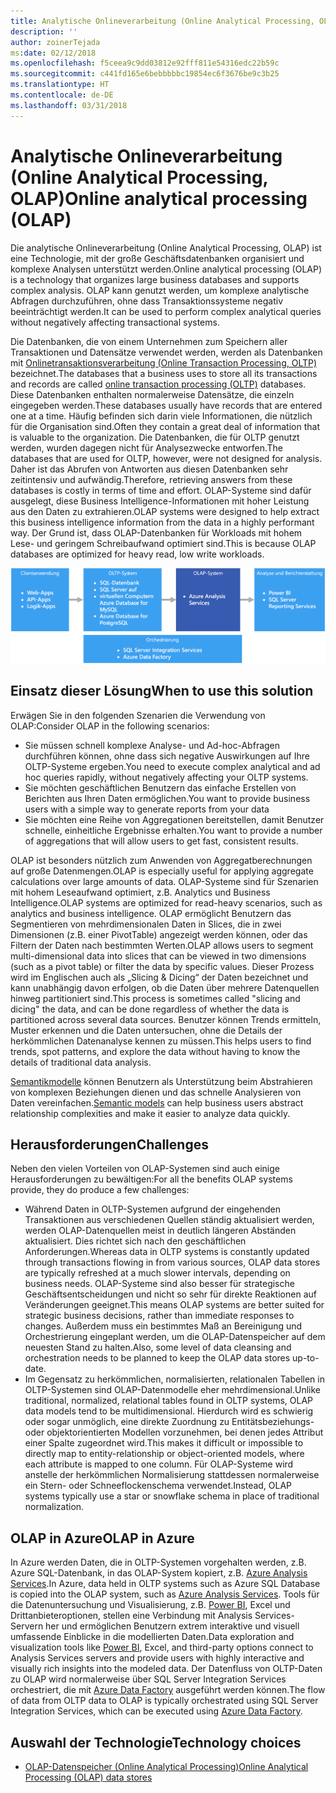 ```yaml
---
title: Analytische Onlineverarbeitung (Online Analytical Processing, OLAP)
description: ''
author: zoinerTejada
ms:date: 02/12/2018
ms.openlocfilehash: f5ceea9c9dd03812e92fff811e54316edc22b59c
ms.sourcegitcommit: c441fd165e6bebbbbbc19854ec6f3676be9c3b25
ms.translationtype: HT
ms.contentlocale: de-DE
ms.lasthandoff: 03/31/2018
---
```

# <a name="online-analytical-processing-olap"></a><span data-ttu-id="d4cbe-102">Analytische Onlineverarbeitung (Online Analytical Processing, OLAP)</span><span class="sxs-lookup"><span data-stu-id="d4cbe-102">Online analytical processing (OLAP)</span></span>

<span data-ttu-id="d4cbe-103">Die analytische Onlineverarbeitung (Online Analytical Processing, OLAP) ist eine Technologie, mit der große Geschäftsdatenbanken organisiert und komplexe Analysen unterstützt werden.</span><span class="sxs-lookup"><span data-stu-id="d4cbe-103">Online analytical processing (OLAP) is a technology that organizes large business databases and supports complex analysis.</span></span> <span data-ttu-id="d4cbe-104">OLAP kann genutzt werden, um komplexe analytische Abfragen durchzuführen, ohne dass Transaktionssysteme negativ beeinträchtigt werden.</span><span class="sxs-lookup"><span data-stu-id="d4cbe-104">It can be used to perform complex analytical queries without negatively affecting transactional systems.</span></span>

<span data-ttu-id="d4cbe-105">Die Datenbanken, die von einem Unternehmen zum Speichern aller Transaktionen und Datensätze verwendet werden, werden als Datenbanken mit [Onlinetransaktionsverarbeitung (Online Transaction Processing, OLTP)](online-transaction-processing.md) bezeichnet.</span><span class="sxs-lookup"><span data-stu-id="d4cbe-105">The databases that a business uses to store all its transactions and records are called [online transaction processing (OLTP)](online-transaction-processing.md) databases.</span></span> <span data-ttu-id="d4cbe-106">Diese Datenbanken enthalten normalerweise Datensätze, die einzeln eingegeben werden.</span><span class="sxs-lookup"><span data-stu-id="d4cbe-106">These databases usually have records that are entered one at a time.</span></span> <span data-ttu-id="d4cbe-107">Häufig befinden sich darin viele Informationen, die nützlich für die Organisation sind.</span><span class="sxs-lookup"><span data-stu-id="d4cbe-107">Often they contain a great deal of information that is valuable to the organization.</span></span> <span data-ttu-id="d4cbe-108">Die Datenbanken, die für OLTP genutzt werden, wurden dagegen nicht für Analysezwecke entworfen.</span><span class="sxs-lookup"><span data-stu-id="d4cbe-108">The databases that are used for OLTP, however, were not designed for analysis.</span></span> <span data-ttu-id="d4cbe-109">Daher ist das Abrufen von Antworten aus diesen Datenbanken sehr zeitintensiv und aufwändig.</span><span class="sxs-lookup"><span data-stu-id="d4cbe-109">Therefore, retrieving answers from these databases is costly in terms of time and effort.</span></span> <span data-ttu-id="d4cbe-110">OLAP-Systeme sind dafür ausgelegt, diese Business Intelligence-Informationen mit hoher Leistung aus den Daten zu extrahieren.</span><span class="sxs-lookup"><span data-stu-id="d4cbe-110">OLAP systems were designed to help extract this business intelligence information from the data in a highly performant way.</span></span> <span data-ttu-id="d4cbe-111">Der Grund ist, dass OLAP-Datenbanken für Workloads mit hohem Lese- und geringem Schreibaufwand optimiert sind.</span><span class="sxs-lookup"><span data-stu-id="d4cbe-111">This is because OLAP databases are optimized for heavy read, low write workloads.</span></span>

![OLAP in Azure](./images/olap-data-pipeline.png) 

## <a name="when-to-use-this-solution"></a><span data-ttu-id="d4cbe-113">Einsatz dieser Lösung</span><span class="sxs-lookup"><span data-stu-id="d4cbe-113">When to use this solution</span></span>

<span data-ttu-id="d4cbe-114">Erwägen Sie in den folgenden Szenarien die Verwendung von OLAP:</span><span class="sxs-lookup"><span data-stu-id="d4cbe-114">Consider OLAP in the following scenarios:</span></span>

- <span data-ttu-id="d4cbe-115">Sie müssen schnell komplexe Analyse- und Ad-hoc-Abfragen durchführen können, ohne dass sich negative Auswirkungen auf Ihre OLTP-Systeme ergeben.</span><span class="sxs-lookup"><span data-stu-id="d4cbe-115">You need to execute complex analytical and ad hoc queries rapidly, without negatively affecting your OLTP systems.</span></span> 
- <span data-ttu-id="d4cbe-116">Sie möchten geschäftlichen Benutzern das einfache Erstellen von Berichten aus Ihren Daten ermöglichen.</span><span class="sxs-lookup"><span data-stu-id="d4cbe-116">You want to provide business users with a simple way to generate reports from your data</span></span>
- <span data-ttu-id="d4cbe-117">Sie möchten eine Reihe von Aggregationen bereitstellen, damit Benutzer schnelle, einheitliche Ergebnisse erhalten.</span><span class="sxs-lookup"><span data-stu-id="d4cbe-117">You want to provide a number of aggregations that will allow users to get fast, consistent results.</span></span> 

<span data-ttu-id="d4cbe-118">OLAP ist besonders nützlich zum Anwenden von Aggregatberechnungen auf große Datenmengen.</span><span class="sxs-lookup"><span data-stu-id="d4cbe-118">OLAP is especially useful for applying aggregate calculations over large amounts of data.</span></span> <span data-ttu-id="d4cbe-119">OLAP-Systeme sind für Szenarien mit hohem Leseaufwand optimiert, z.B. Analytics und Business Intelligence.</span><span class="sxs-lookup"><span data-stu-id="d4cbe-119">OLAP systems are optimized for read-heavy scenarios, such as analytics and business intelligence.</span></span> <span data-ttu-id="d4cbe-120">OLAP ermöglicht Benutzern das Segmentieren von mehrdimensionalen Daten in Slices, die in zwei Dimensionen (z.B. einer PivotTable) angezeigt werden können, oder das Filtern der Daten nach bestimmten Werten.</span><span class="sxs-lookup"><span data-stu-id="d4cbe-120">OLAP allows users to segment multi-dimensional data into slices that can be viewed in two dimensions (such as a pivot table) or filter the data by specific values.</span></span> <span data-ttu-id="d4cbe-121">Dieser Prozess wird im Englischen auch als „Slicing & Dicing“ der Daten bezeichnet und kann unabhängig davon erfolgen, ob die Daten über mehrere Datenquellen hinweg partitioniert sind.</span><span class="sxs-lookup"><span data-stu-id="d4cbe-121">This process is sometimes called "slicing and dicing" the data, and can be done regardless of whether the data is partitioned across several data sources.</span></span> <span data-ttu-id="d4cbe-122">Benutzer können Trends ermitteln, Muster erkennen und die Daten untersuchen, ohne die Details der herkömmlichen Datenanalyse kennen zu müssen.</span><span class="sxs-lookup"><span data-stu-id="d4cbe-122">This helps users to find trends, spot patterns, and explore the data without having to know the details of traditional data analysis.</span></span>

<span data-ttu-id="d4cbe-123">[Semantikmodelle](../concepts/semantic-modeling.md) können Benutzern als Unterstützung beim Abstrahieren von komplexen Beziehungen dienen und das schnelle Analysieren von Daten vereinfachen.</span><span class="sxs-lookup"><span data-stu-id="d4cbe-123">[Semantic models](../concepts/semantic-modeling.md) can help business users abstract relationship complexities and make it easier to analyze data quickly.</span></span>

## <a name="challenges"></a><span data-ttu-id="d4cbe-124">Herausforderungen</span><span class="sxs-lookup"><span data-stu-id="d4cbe-124">Challenges</span></span>

<span data-ttu-id="d4cbe-125">Neben den vielen Vorteilen von OLAP-Systemen sind auch einige Herausforderungen zu bewältigen:</span><span class="sxs-lookup"><span data-stu-id="d4cbe-125">For all the benefits OLAP systems provide, they do produce a few challenges:</span></span>

- <span data-ttu-id="d4cbe-126">Während Daten in OLTP-Systemen aufgrund der eingehenden Transaktionen aus verschiedenen Quellen ständig aktualisiert werden, werden OLAP-Datenquellen meist in deutlich längeren Abständen aktualisiert. Dies richtet sich nach den geschäftlichen Anforderungen.</span><span class="sxs-lookup"><span data-stu-id="d4cbe-126">Whereas data in OLTP systems is constantly updated through transactions flowing in from various sources, OLAP data stores are typically refreshed at a much slower intervals, depending on business needs.</span></span> <span data-ttu-id="d4cbe-127">OLAP-Systeme sind also besser für strategische Geschäftsentscheidungen und nicht so sehr für direkte Reaktionen auf Veränderungen geeignet.</span><span class="sxs-lookup"><span data-stu-id="d4cbe-127">This means OLAP systems are better suited for strategic business decisions, rather than immediate responses to changes.</span></span> <span data-ttu-id="d4cbe-128">Außerdem muss ein bestimmtes Maß an Bereinigung und Orchestrierung eingeplant werden, um die OLAP-Datenspeicher auf dem neuesten Stand zu halten.</span><span class="sxs-lookup"><span data-stu-id="d4cbe-128">Also, some level of data cleansing and orchestration needs to be planned to keep the OLAP data stores up-to-date.</span></span>
- <span data-ttu-id="d4cbe-129">Im Gegensatz zu herkömmlichen, normalisierten, relationalen Tabellen in OLTP-Systemen sind OLAP-Datenmodelle eher mehrdimensional.</span><span class="sxs-lookup"><span data-stu-id="d4cbe-129">Unlike traditional, normalized, relational tables found in OLTP systems, OLAP data models tend to be multidimensional.</span></span> <span data-ttu-id="d4cbe-130">Hierdurch wird es schwierig oder sogar unmöglich, eine direkte Zuordnung zu Entitätsbeziehungs- oder objektorientierten Modellen vorzunehmen, bei denen jedes Attribut einer Spalte zugeordnet wird.</span><span class="sxs-lookup"><span data-stu-id="d4cbe-130">This makes it difficult or impossible to directly map to entity-relationship or object-oriented models, where each attribute is mapped to one column.</span></span> <span data-ttu-id="d4cbe-131">Für OLAP-Systeme wird anstelle der herkömmlichen Normalisierung stattdessen normalerweise ein Stern- oder Schneeflockenschema verwendet.</span><span class="sxs-lookup"><span data-stu-id="d4cbe-131">Instead, OLAP systems typically use a star or snowflake schema in place of traditional normalization.</span></span>

## <a name="olap-in-azure"></a><span data-ttu-id="d4cbe-132">OLAP in Azure</span><span class="sxs-lookup"><span data-stu-id="d4cbe-132">OLAP in Azure</span></span>

<span data-ttu-id="d4cbe-133">In Azure werden Daten, die in OLTP-Systemen vorgehalten werden, z.B. Azure SQL-Datenbank, in das OLAP-System kopiert, z.B. [Azure Analysis Services](/azure/analysis-services/analysis-services-overview).</span><span class="sxs-lookup"><span data-stu-id="d4cbe-133">In Azure, data held in OLTP systems such as Azure SQL Database is copied into the OLAP system, such as [Azure Analysis Services](/azure/analysis-services/analysis-services-overview).</span></span> <span data-ttu-id="d4cbe-134">Tools für die Datenuntersuchung und Visualisierung, z.B. [Power BI](https://powerbi.microsoft.com), Excel und Drittanbieteroptionen, stellen eine Verbindung mit Analysis Services-Servern her und ermöglichen Benutzern extrem interaktive und visuell umfassende Einblicke in die modellierten Daten.</span><span class="sxs-lookup"><span data-stu-id="d4cbe-134">Data exploration and visualization tools like [Power BI](https://powerbi.microsoft.com), Excel, and third-party options connect to Analysis Services servers and provide users with highly interactive and visually rich insights into the modeled data.</span></span> <span data-ttu-id="d4cbe-135">Der Datenfluss von OLTP-Daten zu OLAP wird normalerweise über SQL Server Integration Services orchestriert, die mit [Azure Data Factory](/azure/data-factory/concepts-integration-runtime) ausgeführt werden können.</span><span class="sxs-lookup"><span data-stu-id="d4cbe-135">The flow of data from OLTP data to OLAP is typically orchestrated using SQL Server Integration Services, which can be executed using [Azure Data Factory](/azure/data-factory/concepts-integration-runtime).</span></span>

## <a name="technology-choices"></a><span data-ttu-id="d4cbe-136">Auswahl der Technologie</span><span class="sxs-lookup"><span data-stu-id="d4cbe-136">Technology choices</span></span>

- [<span data-ttu-id="d4cbe-137">OLAP-Datenspeicher (Online Analytical Processing)</span><span class="sxs-lookup"><span data-stu-id="d4cbe-137">Online Analytical Processing (OLAP) data stores</span></span>](../technology-choices/olap-data-stores.md)

